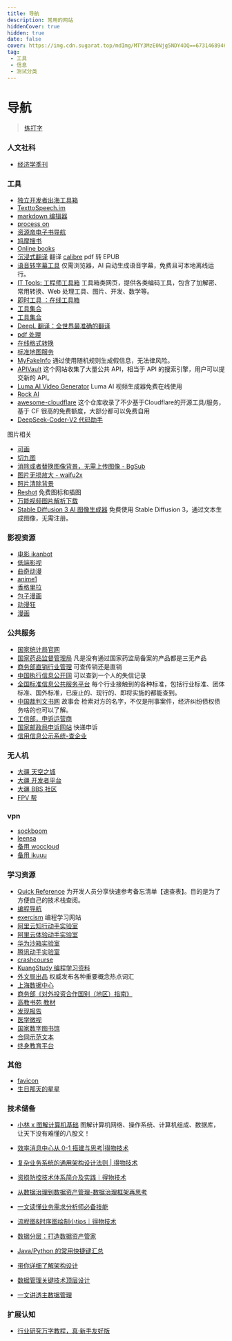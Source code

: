```yaml
---
title: 导航
description: 常用的网站
hiddenCover: true
hidden: true
date: false
cover: https://img.cdn.sugarat.top/mdImg/MTY3MzE0Njg5NDY4OQ==673146894689
tag:
 - 工具
 - 信息
 - 测试分类
---
```


# 导航

> [练打字](https://www.typingclub.com/sportal)

### 人文社科

- [经济学季刊](https://www.nsd.pku.edu.cn/cbw/jjxjk/qkml/index.htm)

### 工具

- [独立开发者出海工具箱](https://indiehackertools.net/)
- [TexttoSpeech.im](https://texttospeech.im/zh-CN)
- [markdown 编辑器](https://md.openwrite.cn/)
- [process on](https://www.processon.com/) 
- [资源帝电子书导航](https://shu.ziyuandi.cn/)
- [鸠摩搜书](https://www.jiumodiary.com/)
- [Online books](https://onlinebooks.library.upenn.edu/)
- [沉浸式翻译](https://immersivetranslate.com/) 翻译 [calibre](https://calibre-ebook.com/) pdf 转 EPUB
- [语音转字幕工具](https://godlucky.net/whisperapp/) 仅需浏览器，AI 自动生成语音字幕，免费且可本地离线运行。
- [IT Tools: 工程师工具箱](https://it-tools.tech/) 工具箱类网页，提供各类编码工具，包含了加解密、常用转换、Web 处理工具、图片、开发、数学等。
- [即时工具 ：在线工具箱](https://www.67tool.com/)
- [工具集合](https://tools.miku.ac/)
- [工具集合](https://nav.qinight.com/)
- [DeepL 翻译：全世界最准确的翻译](https://www.deepl.com/translator)
- [pdf 处理](https://tools.pdf24.org/zh/)
- [在线格式转换](https://www.aconvert.com/)
- [标准地图服务](http://bzdt.ch.mnr.gov.cn/)
- [MyFakeInfo](https://www.myfakeinfo.com/) 通过使用随机规则生成假信息，无法律风险。
- [APIVault](https://apivault.dev/) 这个网站收集了大量公共 API，相当于 API 的搜索引擎，用户可以提交新的 API。
- [Luma AI Video Generator](https://lunaai.video/zh-CN) Luma AI 视频生成器免费在线使用
- [Rock AI](https://www.rockai.online/)
- [awesome-cloudflare](https://github.com/zhuima/awesome-cloudflare) 这个仓库收录了不少基于Cloudflare的开源工具/服务，基于 CF 很高的免费额度，大部分都可以免费自用
- [DeepSeek-Coder-V2 代码助手](https://chat.deepseek.com/coder)

图片相关
- [可画](https://www.canva.cn/)
- [切九图](https://v.magiconch.com/sns-image)
- [消除或者替换图像背景，无需上传图像 - BgSub](https://bgsub.cn/)
- [图片无损放大 - waifu2x](https://waifu2x.udp.jp/)
- [照片清除背景](https://cleanupphotos.com/)
- [Reshot](https://www.reshot.com/) 免费图标和插图
- [万能视频图片解析下载](https://snapany.com/zh)
- [Stable Diffusion 3 AI 图像生成器](https://stablediffusion3.net/zh-CN) 免费使用 Stable Diffusion 3，通过文本生成图像，无需注册。

### 影视资源

- [电影 ikanbot](https://www.ikanbot.com/)
- [低端影视](https://ddys.pro/)
- [曲奇动漫](https://www.quqim.net/)
- [anime1](https://anime1.me/)
- [香格里拉](http://www.dm5.cn/)
- [包子漫画](https://cn.baozimh.com/)
- [动漫狂](https://www.cartoonmad.com/)
- [漫画](https://www.colamanga.com/)

### 公共服务

- [国家统计局官网](http://www.stats.gov.cn/)
- [国家药品监督管理局](https://www.nmpa.gov.cn/) 凡是没有通过国家药监局备案的产品都是三无产品
- [商务部直销行业管理](https://zxgl.mofcom.gov.cn/front/index) 可查传销还是直销
- [中国执行信息公开网](http://zxgk.court.gov.cn/) 可以查到一个人的失信记录
- [全国标准信息公共服务平台](https://std.samr.gov.cn/) 每个行业接触到的各种标准，包括行业标准、团体标准、国外标准，已废止的、现行的、即将实施的都能查到。
- [中国裁判文书网](https://wenshu.court.gov.cn/) 故事会 检索对方的名字，不仅是刑事案件，经济纠纷债权债务啥的也可以了解。
- [工信部，申诉运营商](https://yhssglxt.miit.gov.cn/web)
- [国家邮政局申诉网站](https://sswz.spb.gov.cn/) 快递申诉
- [信用信息公示系统-查企业](https://www.gsxt.gov.cn/index.html)

### 无人机

- [大疆 天空之城](https://www.skypixel.com/)
- [大疆 开发者平台](https://developer.dji.com/cn/)
- [大疆 BBS 社区](https://bbs.dji.com/)
- [FPV 帮](http://wiki.fpvbang.com/safety_instruction/safety_instruction/)

### vpn

- [sockboom](https://sockboom.link)
- [leensa](https://leensa.com)
- [备用 woccloud](https://www.woccloud.pro/)
- [备用 ikuuu](https://ikuuu.eu/auth/login)

### 学习资源
- [Quick Reference](https://wangchujiang.com/reference/index.html) 为开发人员分享快速参考备忘清单【速查表】。目的是为了方便自己的技术栈查阅。
- [编程导航](https://www.code-nav.cn/recommend)
- [exercism](https://exercism.org/) 编程学习网站
- [阿里云知行动手实验室](https://start.aliyun.com/)
- [阿里云体验动手实验室](https://developer.aliyun.com/adc/labs)
- [华为沙箱实验室](https://lab.huaweicloud.com/)
- [腾讯动手实验室](https://cloud.tencent.com/developer/labs/gallery)
- [crashcourse](https://crashcourse.club/category/)
- [KuangStudy 编程学习资料](https://www.kuangstudy.com/course)
- [外文局出品](http://tppckte.org.cn/) 权威发布各种重要概念热点词汇
- [上海数据中心](http://www.sstir.cn/)
- [商务部《对外投资合作国别（地区）指南》](http://fec.mofcom.gov.cn/article/gbdqzn/)
- [高教书苑 教材](https://ebook.hep.com.cn/ebooks/index.html)
- [发现报告](https://www.fxbaogao.com/)
- [医学微视](https://www.mvyxws.com/?from=timeline&isappinstalled=0)
- [国家数字图书馆](http://www.nlc.cn/)
- [合同示范文本](https://cont.12315.cn/)
- [终身教育平台](https://le.ouchn.cn/home)

### 其他

- [favicon](https://favicon.io/)
- [生日那天的星星](https://science.nasa.gov/mission/hubble/multimedia/what-did-hubble-see-on-your-birthday)


### 技术储备
- [小林 x 图解计算机基础](https://xiaolincoding.com/) 图解计算机网络、操作系统、计算机组成、数据库，让天下没有难懂的八股文！

- [效率消息中心从 0-1 搭建与思考|得物技术](https://mp.weixin.qq.com/s/SWenfaa7obt6XrSA5gZA1A)

- [复杂业务系统的通用架构设计法则 | 得物技术](https://mp.weixin.qq.com/s/m9Tbe1NIIXQfSprKw5wenQ)

- [资损防控技术体系简介及实践｜得物技术](https://mp.weixin.qq.com/s/QoS-nek0EPLSE0DrYDbfww)

- [从数据治理到数据资产管理-数据治理框架再思考](https://mp.weixin.qq.com/s/AeSHQ2EE8BE9tgoNRMS7MQ)

- [一文读懂业务需求分析师必备技能](https://mp.weixin.qq.com/s/ulJVxUj_n1dCSC_z6agP7Q)

- [流程图&时序图绘制小tips｜得物技术](https://mp.weixin.qq.com/s/9-q9XLh9XkGHlgO1x0TS0w)

- [数据分层：打造数据资产管家](https://mp.weixin.qq.com/s/wctkyNh09c-IVuKpO_pCCw)

- [Java/Python 的常用快捷键汇总](https://mp.weixin.qq.com/s/Zh9TllGDm9woyQ0ZYBcLnA)

- [带你详细了解架构设计](https://mp.weixin.qq.com/s/ZBewuUDkxGoDgSFnpNxrDw)

- [数据管理关键技术顶层设计](https://mp.weixin.qq.com/s/dNXjNGfz_ZJzceWKEKdTxA)

- [一文讲透主数据管理](https://mp.weixin.qq.com/s/8hS9wBiM0jh2PYYyRp_H0g)

### 扩展认知

- [行业研究万字教程，真·新手友好版](https://mp.weixin.qq.com/s/QDkImJr_dlfiOkY9XG_eYA)